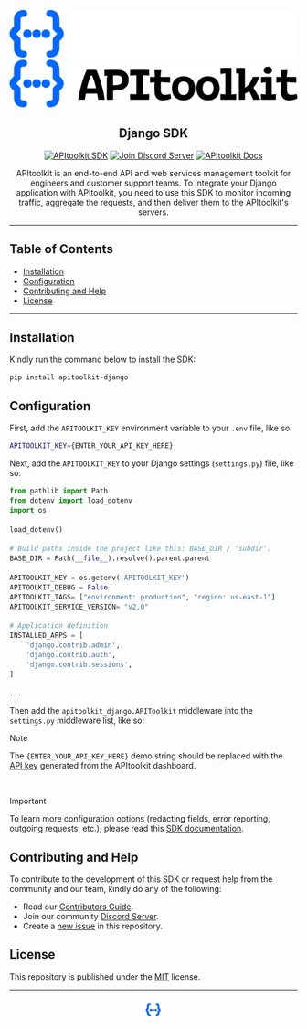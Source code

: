 <div align="center">

![APItoolkit's Logo](https://github.com/apitoolkit/.github/blob/main/images/logo-white.svg?raw=true#gh-dark-mode-only)
![APItoolkit's Logo](https://github.com/apitoolkit/.github/blob/main/images/logo-black.svg?raw=true#gh-light-mode-only)

## Django SDK

[![APItoolkit SDK](https://img.shields.io/badge/APItoolkit-SDK-0068ff?logo=django)](https://github.com/topics/apitoolkit-sdk) [![Join Discord Server](https://img.shields.io/badge/Chat-Discord-7289da)](https://discord.gg/dEB6EjQnKB) [![APItoolkit Docs](https://img.shields.io/badge/Read-Docs-0068ff)](https://apitoolkit.io/docs/sdks/python/django?utm_source=github-sdks) 

APItoolkit is an end-to-end API and web services management toolkit for engineers and customer support teams. To integrate your Django application with APItoolkit, you need to use this SDK to monitor incoming traffic, aggregate the requests, and then deliver them to the APItoolkit's servers.

</div>

---

## Table of Contents

- [Installation](#installation)
- [Configuration](#configuration)
- [Contributing and Help](#contributing-and-help)
- [License](#license)

---

## Installation

Kindly run the command below to install the SDK:

```sh
pip install apitoolkit-django
```

## Configuration

First, add the `APITOOLKIT_KEY` environment variable to your `.env` file, like so:

```sh
APITOOLKIT_KEY={ENTER_YOUR_API_KEY_HERE}
```

Next, add the `APITOOLKIT_KEY` to your Django settings (`settings.py`) file, like so:

```python
from pathlib import Path
from dotenv import load_dotenv
import os

load_dotenv()

# Build paths inside the project like this: BASE_DIR / 'subdir'.
BASE_DIR = Path(__file__).resolve().parent.parent

APITOOLKIT_KEY = os.getenv('APITOOLKIT_KEY')
APITOOLKIT_DEBUG = False
APITOOLKIT_TAGS= ["environment: production", "region: us-east-1"]
APITOOLKIT_SERVICE_VERSION= "v2.0"

# Application definition
INSTALLED_APPS = [
    'django.contrib.admin',
    'django.contrib.auth',
    'django.contrib.sessions',
]

...
```

Then add the `apitoolkit_django.APIToolkit` middleware into the `settings.py` middleware list, like so:

> [!NOTE]
> 
> The `{ENTER_YOUR_API_KEY_HERE}` demo string should be replaced with the [API key](https://apitoolkit.io/docs/dashboard/settings-pages/api-keys?utm_source=github-sdks) generated from the APItoolkit dashboard.

<br />

> [!IMPORTANT]
> 
> To learn more configuration options (redacting fields, error reporting, outgoing requests, etc.), please read this [SDK documentation](https://apitoolkit.io/docs/sdks/python/django?utm_source=github-sdks).

## Contributing and Help

To contribute to the development of this SDK or request help from the community and our team, kindly do any of the following:
- Read our [Contributors Guide](https://github.com/apitoolkit/.github/blob/main/CONTRIBUTING.md).
- Join our community [Discord Server](https://discord.gg/dEB6EjQnKB).
- Create a [new issue](https://github.com/apitoolkit/apitoolkit-django/issues/new/choose) in this repository.

## License

This repository is published under the [MIT](LICENSE) license.

---

<div align="center">
    
<a href="https://apitoolkit.io?utm_source=github-sdks" target="_blank" rel="noopener noreferrer"><img src="https://github.com/apitoolkit/.github/blob/main/images/icon.png?raw=true" width="40" /></a>

</div>
